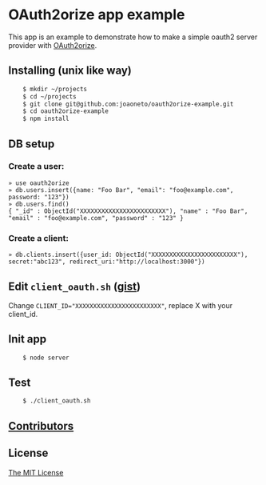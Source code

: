 # OAuth2orize app example

This app is an example to demonstrate how to make a simple oauth2 server provider with [OAuth2orize](https://github.com/jaredhanson/oauth2orize/).

## Installing (unix like way)
```bash
    $ mkdir ~/projects
    $ cd ~/projects
    $ git clone git@github.com:joaoneto/oauth2orize-example.git
    $ cd oauth2orize-example
    $ npm install
```

## DB setup
### Create a user:
    » use oauth2orize
    » db.users.insert({name: "Foo Bar", "email": "foo@example.com", password: "123"})
    » db.users.find()
    { "_id" : ObjectId("XXXXXXXXXXXXXXXXXXXXXXXX"), "name" : "Foo Bar", "email" : "foo@example.com", "password" : "123" }

### Create a client:
    » db.clients.insert({user_id: ObjectId("XXXXXXXXXXXXXXXXXXXXXXXX"), secret:"abc123", redirect_uri:"http://localhost:3000"})


## Edit `client_oauth.sh` ([gist](https://gist.github.com/joaoneto/5360269))
Change `CLIENT_ID="XXXXXXXXXXXXXXXXXXXXXXXX"`, replace X with your client_id.

## Init app
```bash
    $ node server
```

## Test
```bash
    $ ./client_oauth.sh
```

## [Contributors](https://github.com/joaoneto/oauth2orize-example/graphs/contributors)

## License

[The MIT License](http://opensource.org/licenses/MIT)
